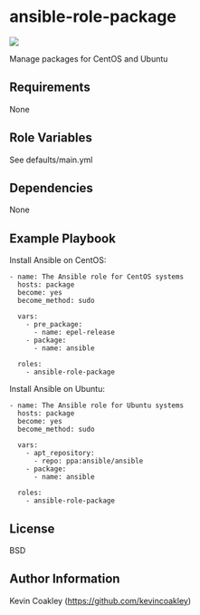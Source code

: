ansible-role-package
====================

![](https://github.com/kevincoakley/ansible-role-package/workflows/Molecule%20Test/badge.svg)

Manage packages for CentOS and Ubuntu

Requirements
------------

None

Role Variables
--------------

See defaults/main.yml

Dependencies
------------

None

Example Playbook
----------------

Install Ansible on CentOS:

    - name: The Ansible role for CentOS systems
      hosts: package
      become: yes
      become_method: sudo
    
      vars:
        - pre_package:
          - name: epel-release
        - package:
          - name: ansible
    
      roles:
        - ansible-role-package

Install Ansible on Ubuntu:

    - name: The Ansible role for Ubuntu systems
      hosts: package
      become: yes
      become_method: sudo
    
      vars:
        - apt_repository:
          - repo: ppa:ansible/ansible
        - package:
          - name: ansible
    
      roles:
        - ansible-role-package


License
-------

BSD

Author Information
------------------

Kevin Coakley (https://github.com/kevincoakley)
